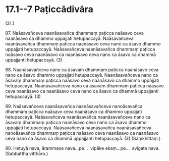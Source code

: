 

# 17.1--7 Paṭiccādivāra



(31.)

87\. Naāsavañceva naanāsavañca dhammaṃ paṭicca naāsavo ceva naanāsavo ca dhammo uppajjati hetupaccayā. Naāsavañceva naanāsavañca dhammaṃ paṭicca naanāsavo ceva nano ca āsavo dhammo uppajjati hetupaccayā. Naāsavañceva naanāsavañca dhammaṃ paṭicca noāsavo ceva naanāsavo ca naanāsavo ceva nano ca āsavo ca dhammā uppajjanti hetupaccayā. (3)

88\. Naanāsavañceva nano ca āsavaṃ dhammaṃ paṭicca naanāsavo ceva nano ca āsavo dhammo uppajjati hetupaccayā. Naanāsavañceva nano ca āsavaṃ dhammaṃ paṭicca naāsavo ceva naanāsavo ca dhammo uppajjati hetupaccayā. Naanāsavañceva nano ca āsavaṃ dhammaṃ paṭicca naāsavo ceva naanāsavo ca naanāsavo ceva nano ca āsavo ca dhammā uppajjanti hetupaccayā. (3)

89\. Naāsavañceva naanāsavañca naanāsavañceva nanoāsavañca dhammaṃ paṭicca naāsavo ceva naanāsavo ca dhammo uppajjati hetupaccayā. Naāsavañceva naanāsavañca naanāsavañceva nano ca āsavaṃ dhammaṃ paṭicca naanāsavo ceva nano ca āsavo dhammo uppajjati hetupaccayā. Naāsavañceva naanāsavañca naanāsavañceva nanoāsavañca dhammaṃ paṭicca naāsavo ceva naanāsavo ca naanāsavo ceva nano ca āsavo ca dhammā uppajjanti hetupaccayā. (3) (Saṃkhittaṃ.)

90\. Hetuyā nava, ārammaṇe nava…pe…  vipāke ekaṃ…pe…  avigate nava. (Sabbattha vitthāro.)



